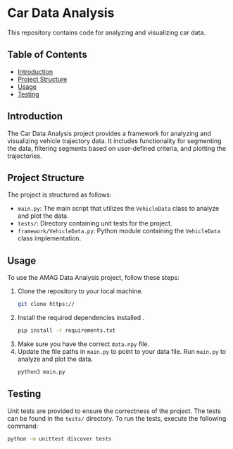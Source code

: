 # Car Data Analysis

This repository contains code for analyzing and visualizing car data.

## Table of Contents

- [Introduction](#introduction)
- [Project Structure](#project-structure)
- [Usage](#usage)
- [Testing](#testing)

## Introduction

The Car Data Analysis project provides a framework for analyzing and visualizing vehicle trajectory data. It includes functionality for segmenting the data, filtering segments based on user-defined criteria, and plotting the trajectories.

## Project Structure

The project is structured as follows:

- `main.py`: The main script that utilizes the `VehicleData` class to analyze and plot the data.
- `tests/`: Directory containing unit tests for the project.
- `framework/VehicleData.py`: Python module containing the `VehicleData` class implementation.

## Usage

To use the AMAG Data Analysis project, follow these steps:

1. Clone the repository to your local machine.
	```bash
	git clone https://
	```
2. Install the required dependencies installed .
	```bash
	pip install -r requirements.txt
	```
3. Make sure you have the correct `data.npy` file.
4. Update the file paths in `main.py` to point to your data file. Run `main.py` to analyze and plot the data.
	```bash
	python3 main.py
	```


## Testing

Unit tests are provided to ensure the correctness of the project. The tests can be found in the `tests/` directory. To run the tests, execute the following command:

```bash
python -m unittest discover tests
```